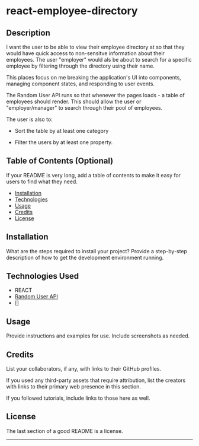 # react-employee-directory

## Description

I want the user to be able to view their employee directory at so that they would have quick access to non-sensitve information about their employees. The user "employer" would als be about to search for a specific employee by filtering through the directory using their name.

This places focus on me breaking the application's UI into components, managing component states, and responding to user events.

The Random User API runs so that whenever the pages loads - a table of employees should render. This should allow the user or "employer/manager" to search through their pool of employees. 

The user is also to:

  * Sort the table by at least one category

  * Filter the users by at least one property.

## Table of Contents (Optional)

If your README is very long, add a table of contents to make it easy for users to find what they need.

- [Installation](#installation)
- [Technologies](#technologies)
- [Usage](#usage)
- [Credits](#credits)
- [License](#license)

## Installation

What are the steps required to install your project? Provide a step-by-step description of how to get the development environment running.

## Technologies Used

- REACT
- [Random User API](https://randomuser.me/)
- []


## Usage

Provide instructions and examples for use. Include screenshots as needed.

## Credits

List your collaborators, if any, with links to their GitHub profiles.

If you used any third-party assets that require attribution, list the creators with links to their primary web presence in this section.

If you followed tutorials, include links to those here as well.

## License

The last section of a good README is a license.

---